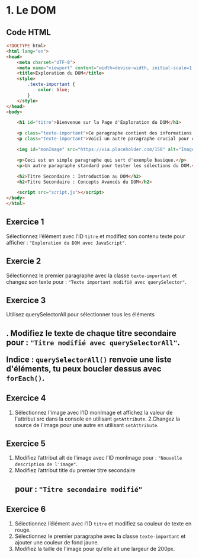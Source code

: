 # 1. Le DOM

## Code HTML 

```html
<!DOCTYPE html>
<html lang="en">
<head>
    <meta charset="UTF-8">
    <meta name="viewport" content="width=device-width, initial-scale=1.0">
    <title>Exploration du DOM</title>
    <style>
        .texte-important {
            color: blue;
        }
    </style>
</head>
<body>

    <h1 id="titre">Bienvenue sur la Page d'Exploration du DOM</h1>

    <p class="texte-important">Ce paragraphe contient des informations essentielles à retenir.</p>
    <p class="texte-important">Voici un autre paragraphe crucial pour comprendre le DOM.</p>

    <img id="monImage" src="https://via.placeholder.com/150" alt="Image illustrative du DOM">

    <p>Ceci est un simple paragraphe qui sert d'exemple basique.</p>
    <p>Un autre paragraphe standard pour tester les sélections du DOM.</p>

    <h2>Titre Secondaire : Introduction au DOM</h2>
    <h2>Titre Secondaire : Concepts Avancés du DOM</h2>

    <script src="script.js"></script>
</body>
</html>

```

## Exercice 1

Sélectionnez l’élément avec l’ID `titre` et modifiez son contenu texte pour afficher : `"Exploration du DOM avec JavaScript"`.

## Exercie 2

Sélectionnez le premier paragraphe avec la classe `texte-important` et changez son texte pour : `"Texte important modifié avec querySelector"`.

## Exercice 3

Utilisez querySelectorAll pour sélectionner tous les éléments <h2>.
Modifiez le texte de chaque titre secondaire pour : `"Titre modifié avec querySelectorAll"`.

**Indice** : `querySelectorAll()` renvoie une liste d'éléments, tu peux boucler dessus avec `forEach()`.

## Exercice 4

1. Sélectionnez l'image avec l'ID monImage et affichez la valeur de l'attribut src dans la console en utilisant `getAttribute`.
2.Changez la source de l'image pour une autre en utilisant `setAttribute`.


## Exercice 5

1. Modifiez l’attribut alt de l’image avec l’ID monImage pour : `"Nouvelle description de l'image"`.
2. Modifiez l’attribut title du premier titre secondaire <h2> pour : `"Titre secondaire modifié"`

## Exercice 6

1. Sélectionnez l’élément avec l’ID `titre` et modifiez sa couleur de texte en rouge.
2. Sélectionnez le premier paragraphe avec la classe `texte-important` et ajouter une couleur de fond jaune.
3. Modifiez la taille de l'image pour qu'elle ait une largeur de 200px.
